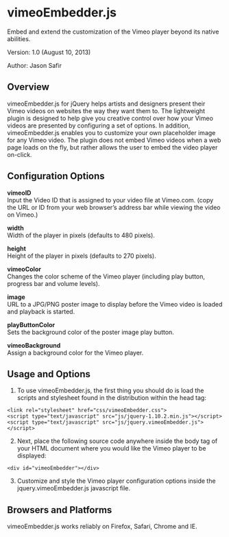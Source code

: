 vimeoEmbedder.js
================
Embed and extend the customization of the Vimeo player beyond its native abilities.

Version: 1.0 (August 10, 2013)

Author: Jason Safir

Overview
--------
vimeoEmbedder.js for jQuery helps artists and designers present their Vimeo videos on websites the way they want them to. The lightweight plugin is designed to help give you creative control over how your Vimeo videos are presented by configuring a set of options. In addition, vimeoEmbedder.js enables you to customize your own placeholder image for any Vimeo video. The plugin does not embed Vimeo videos when a web page loads on the fly, but rather allows the user to embed the video player on-click.

Configuration Options
---------------------

<b>vimeoID</b>
<br>Input the Video ID that is assigned to your video file at Vimeo.com. (copy the URL or ID from your web browser’s address bar while viewing the video on Vimeo.)

<b>width</b>
<br>Width of the player in pixels (defaults to 480 pixels).

<b>height</b>
<br>Height of the player in pixels (defaults to 270 pixels).

<b>vimeoColor</b>
<br>Changes the color scheme of the Vimeo player (including play button, progress bar and volume levels).

<b>image</b>
<br>URL to a JPG/PNG poster image to display before the Vimeo video is loaded and playback is started.

<b>playButtonColor</b>
<br>Sets the background color of the poster image play button.

<b>vimeoBackground</b>
<br>Assign a background color for the Vimeo player.

Usage and Options
-----------------

1) To use vimeoEmbedder.js, the first thing you should do is load the scripts and stylesheet found in the distribution within the head tag:

<pre><code>&lt;link rel=<span class="string">"stylesheet"</span> href=<span class="string">"css/vimeoEmbedder.css"</span>&gt;
&lt;script type=<span class="string">"text/javascript"</span> src=<span class="string">"js/jquery-1.10.2.min.js"</span>&gt;&lt;/script&gt;
&lt;script type=<span class="string">"text/javascript"</span> src=<span class="string">"js/jquery.vimeoEmbedder.js"</span>&gt;&lt;/script&gt;
</code></pre>

2) Next, place the following source code anywhere inside the body tag of your HTML document where you would like the Vimeo player to be displayed:

<pre><code>&lt;div id=<span class="string">"vimeoEmbedder"</span>&gt;&lt;/div&gt;</code></pre>

3) Customize and style the Vimeo player configuration options inside the jquery.vimeoEmbedder.js javascript file.

Browsers and Platforms
----------------------

vimeoEmbedder.js works reliably on Firefox, Safari, Chrome and IE.
